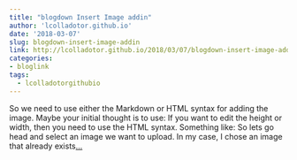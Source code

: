 ```yaml
---
title: "blogdown Insert Image addin"
author: 'lcolladotor.github.io'
date: '2018-03-07'
slug: blogdown-insert-image-addin
link: http://lcolladotor.github.io/2018/03/07/blogdown-insert-image-addin/
categories:
- bloglink
tags:
  - lcolladotorgithubio
---
```


So we need to use either the Markdown or HTML syntax for adding the image. Maybe your initial thought is to use: If you want to edit the height or width, then you need to use the HTML syntax. Something like: So lets go head and select an image we want to upload. In my case, I chose an image that already exists[... <i class="fas fa-external-link-alt"></i>](http://lcolladotor.github.io/2018/03/07/blogdown-insert-image-addin/)


